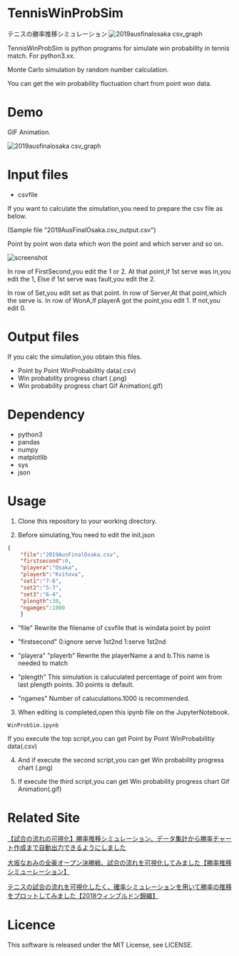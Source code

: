 # TennisWinProbSim
テニスの勝率推移シミュレーション
![2019ausfinalosaka csv_graph](https://user-images.githubusercontent.com/7829080/52166241-14b74c00-274e-11e9-9a3e-47ded997aa24.png)

TennisWinProbSim is python programs for simulate win probability in tennis match.
For python3.xx.

Monte Carlo simulation by random number calculation.

You can get the win probability fluctuation chart from point won data.

# Demo
GIF Animation.

![2019ausfinalosaka csv_graph](https://user-images.githubusercontent.com/7829080/52166256-4cbe8f00-274e-11e9-84b3-29ba7b0253ad.gif)

# Input files
- csvfile

If you want to calculate the simulation,you need to prepare the csv file as below.

(Sample file "2019AusFinalOsaka.csv_output.csv")

Point by point won data which won the point and which server and so on.

![screenshot](https://user-images.githubusercontent.com/7829080/52166585-85f8fe00-2752-11e9-89df-0c0db775526b.JPG)

In row of FirstSecond,you edit the 1 or 2.
At that point,if 1st serve was in,you edit the 1,
Else if 1st serve was fault,you edit the 2.

In row of Set,you edit set as that point.
In row of Server,At that point,which the serve is.
In row of WonA,If playerA got the point,you edit 1.
If not,you edit 0.

# Output files
If you calc the simulation,you obtain this files.
- Point by Point WinProbabilitiy data(.csv)
- Win probability progress chart (.png)
- Win probability progress chart Gif Animation(.gif)

# Dependency
- python3
- pandas
- numpy
- matplotlib
- sys
- json

# Usage
1. Clone this repository to your working directory.

2. Before simulating,You need to edit the init.json

```json
{
	"file":"2019AusFinalOsaka.csv",
	"firstsecond":0,
	"playera":"Osaka",
	"playerb":"Kvitova",
	"set1":"7-6",
	"set2":"5-7",
	"set3":"6-4",
	"plength":30,
	"ngamges":1000
	}
```
- "file" Rewrite the filename of csvfile that is windata point by point

- "firstsecond" 0:ignore serve 1st2nd 1:serve 1st2nd

- "playera" "playerb" Rewrite the playerName a and b.This name is needed to match

- "plength" This simulation is caluculated percentage of point win from last plength points.
30 points is default.

- "ngames" Number of caluculations.1000 is recommended.

3. When editing is completed,open this ipynb file on the JupyterNotebook.
```terminal
WinProbSim.ipynb
```
If you execute the top script,you can get Point by Point WinProbabilitiy data(.csv)

4. And if execute the second script,you can get Win probability progress chart (.png)

5. If execute the third script,you can get Win probability progress chart Gif Animation(.gif)

# Related Site
[【試合の流れの可視化】勝率推移シミュレーション、データ集計から勝率チャート作成まで自動出力できるようにしました](http://datatennis.net/archives/5042/)

[大坂なおみの全豪オープン決勝戦、試合の流れを可視化してみました【勝率推移シミューレーション】](http://datatennis.net/archives/4919/)

[テニスの試合の流れを可視化したく、確率シミュレーションを用いて勝率の推移をプロットしてみました【2018ウィンブルドン錦織】](http://datatennis.net/archives/4489/)

# Licence
This software is released under the MIT License, see LICENSE.
